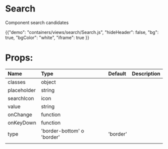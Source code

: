 # Search

<p class="description">Component search candidates</p>

{{"demo": "containers/views/search/Search.js", "hideHeader": false, "bg": true, "bgColor": "white", "iframe": true }}

<h1>
Props:
</h1>

| Name                               |      Type      |  Default | Description   |
|:-----------------------------------|:---------------|:---------|:-------------| 
|   classes        | object       |       |               |
|   placeholder        |   string     |       |               |
|    searchIcon       |    icon    |       |               |
|   value        |   string     |       |               |
|   onChange        |    function    |       |               |
|    onKeyDown       |   function     |       |               |
|     type      |   'border-bottom' o 'border'    |  'border'     |               |
|           |        |       |               |
	

